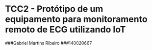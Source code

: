 # TCC2 - Protótipo de um equipamento para monitoramento remoto de ECG utilizando IoT
###Gabriel Martins Ribeiro
###140020667
